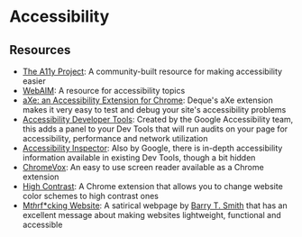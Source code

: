 # Accessibility

## Resources

* [The A11y Project](http://a11yproject.com/): A community-built resource for making accessibility easier
* [WebAIM](http://webaim.org/): A resource for accessibility topics
* [aXe: an Accessibility Extension for Chrome](https://www.deque.com/products/axe): Deque's aXe extension makes it very easy to test and debug your site's accessibility problems
* [Accessibility Developer Tools](https://chrome.google.com/webstore/detail/accessibility-developer-t/fpkknkljclfencbdbgkenhalefipecmb?hl=en): Created by the Google Accessibility team, this adds a panel to your Dev Tools that will run audits on your page for accessibility, performance and network utilization
* [Accessibility Inspector](https://docs.google.com/document/d/1bj9Dc3_DnezF-IeNg51LEG2zfGtxD3YKP5t7SBB_-Dk): Also by Google, there is in-depth accessibility information available in existing Dev Tools, though a bit hidden
* [ChromeVox](https://chrome.google.com/webstore/detail/chromevox/kgejglhpjiefppelpmljglcjbhoiplfn): An easy to use screen reader available as a Chrome extension
* [High Contrast](https://chrome.google.com/webstore/detail/high-contrast/djcfdncoelnlbldjfhinnjlhdjlikmph?hl=en): A Chrome extension that allows you to change website color schemes to high contrast ones
* [M*th*rf*cking Website](http://motherfuckingwebsite.com/): A satirical webpage by [Barry T. Smith](https://twitter.com/thebarrytone) that has an excellent message about making websites lightweight, functional and accessible